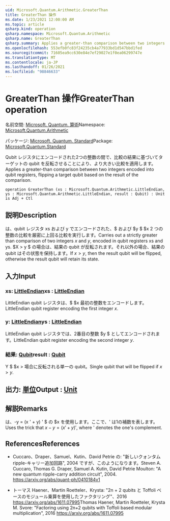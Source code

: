 ```yaml
---
uid: Microsoft.Quantum.Arithmetic.GreaterThan
title: GreaterThan 操作
ms.date: 1/23/2021 12:00:00 AM
ms.topic: article
qsharp.kind: operation
qsharp.namespace: Microsoft.Quantum.Arithmetic
qsharp.name: GreaterThan
qsharp.summary: Applies a greater-than comparison between two integers encoded into qubit registers, flipping a target qubit based on the result of the comparison.
ms.openlocfilehash: 553efb0fc83f24235cb4a77933bd1d547bbd1fed
ms.sourcegitcommit: 71605ea9cc630e84e7ef29027e1f0ea06299747e
ms.translationtype: MT
ms.contentlocale: ja-JP
ms.lasthandoff: 01/26/2021
ms.locfileid: "98846633"
---
```

# <a name="greaterthan-operation"></a><span data-ttu-id="aa1e8-102">GreaterThan 操作</span><span class="sxs-lookup"><span data-stu-id="aa1e8-102">GreaterThan operation</span></span>

<span data-ttu-id="aa1e8-103">名前空間: [Microsoft. Quantum. 算術](xref:Microsoft.Quantum.Arithmetic)</span><span class="sxs-lookup"><span data-stu-id="aa1e8-103">Namespace: [Microsoft.Quantum.Arithmetic](xref:Microsoft.Quantum.Arithmetic)</span></span>

<span data-ttu-id="aa1e8-104">パッケージ: [Microsoft. Quantum. Standard](https://nuget.org/packages/Microsoft.Quantum.Standard)</span><span class="sxs-lookup"><span data-stu-id="aa1e8-104">Package: [Microsoft.Quantum.Standard](https://nuget.org/packages/Microsoft.Quantum.Standard)</span></span>


<span data-ttu-id="aa1e8-105">Qubit レジスタにエンコードされた2つの整数の間で、比較の結果に基づいてターゲットの qubit を反転させることにより、より大きい比較を適用します。</span><span class="sxs-lookup"><span data-stu-id="aa1e8-105">Applies a greater-than comparison between two integers encoded into qubit registers, flipping a target qubit based on the result of the comparison.</span></span>

```qsharp
operation GreaterThan (xs : Microsoft.Quantum.Arithmetic.LittleEndian, ys : Microsoft.Quantum.Arithmetic.LittleEndian, result : Qubit) : Unit is Adj + Ctl
```


## <a name="description"></a><span data-ttu-id="aa1e8-106">説明</span><span class="sxs-lookup"><span data-stu-id="aa1e8-106">Description</span></span>

<span data-ttu-id="aa1e8-107">は、qubit レジスタ xs および y でエンコードされた、$ および $y $ $x 2 つの整数の比較を厳密に上回る比較を実行します。</span><span class="sxs-lookup"><span data-stu-id="aa1e8-107">Carries out a strictly greater than comparison of two integers $x$ and $y$, encoded in qubit registers xs and ys.</span></span> <span data-ttu-id="aa1e8-108">$X > y $ の場合は、結果の qubit が反転されます。それ以外の場合、結果の qubit はその状態を保持します。</span><span class="sxs-lookup"><span data-stu-id="aa1e8-108">If $x > y$, then the result qubit will be flipped, otherwise the result qubit will retain its state.</span></span>

## <a name="input"></a><span data-ttu-id="aa1e8-109">入力</span><span class="sxs-lookup"><span data-stu-id="aa1e8-109">Input</span></span>

### <a name="xs--littleendian"></a><span data-ttu-id="aa1e8-110">xs: [LittleEndian](xref:Microsoft.Quantum.Arithmetic.LittleEndian)</span><span class="sxs-lookup"><span data-stu-id="aa1e8-110">xs : [LittleEndian](xref:Microsoft.Quantum.Arithmetic.LittleEndian)</span></span>

<span data-ttu-id="aa1e8-111">LittleEndian qubit レジスタは、$ $x 最初の整数をエンコードします。</span><span class="sxs-lookup"><span data-stu-id="aa1e8-111">LittleEndian qubit register encoding the first integer $x$.</span></span>


### <a name="ys--littleendian"></a><span data-ttu-id="aa1e8-112">y: [LittleEndian](xref:Microsoft.Quantum.Arithmetic.LittleEndian)</span><span class="sxs-lookup"><span data-stu-id="aa1e8-112">ys : [LittleEndian](xref:Microsoft.Quantum.Arithmetic.LittleEndian)</span></span>

<span data-ttu-id="aa1e8-113">LittleEndian qubit レジスタでは、2番目の整数 $y $ としてエンコードされます。</span><span class="sxs-lookup"><span data-stu-id="aa1e8-113">LittleEndian qubit register encoding the second integer $y$.</span></span>


### <a name="result--qubit"></a><span data-ttu-id="aa1e8-114">結果: [Qubit](xref:microsoft.quantum.lang-ref.qubit)</span><span class="sxs-lookup"><span data-stu-id="aa1e8-114">result : [Qubit](xref:microsoft.quantum.lang-ref.qubit)</span></span>

<span data-ttu-id="aa1e8-115">Y $ $x > 場合に反転される単一の qubit。</span><span class="sxs-lookup"><span data-stu-id="aa1e8-115">Single qubit that will be flipped if $x > y$.</span></span>



## <a name="output--unit"></a><span data-ttu-id="aa1e8-116">出力: [単位](xref:microsoft.quantum.lang-ref.unit)</span><span class="sxs-lookup"><span data-stu-id="aa1e8-116">Output : [Unit](xref:microsoft.quantum.lang-ref.unit)</span></span>



## <a name="remarks"></a><span data-ttu-id="aa1e8-117">解説</span><span class="sxs-lookup"><span data-stu-id="aa1e8-117">Remarks</span></span>

<span data-ttu-id="aa1e8-118">は、-y = (x ' + y) ' $ の $x を使用します。ここで、' は1の補数を表します。</span><span class="sxs-lookup"><span data-stu-id="aa1e8-118">Uses the trick that $x - y = (x'+y)'$, where ' denotes the one's complement.</span></span>

## <a name="references"></a><span data-ttu-id="aa1e8-119">References</span><span class="sxs-lookup"><span data-stu-id="aa1e8-119">References</span></span>

- <span data-ttu-id="aa1e8-120">Cuccaro、Draper、Samuel、Kutin、David Petrie の: "新しいクォンタム ripple-キャリー追加回路", 2004 ですが、このようになります。</span><span class="sxs-lookup"><span data-stu-id="aa1e8-120">Steven A. Cuccaro, Thomas G. Draper, Samuel A. Kutin, David Petrie Moulton: "A new quantum ripple-carry addition circuit", 2004.</span></span>
  https://arxiv.org/abs/quant-ph/0410184v1

- <span data-ttu-id="aa1e8-121">トーマス Haener、Martin Roetteler、Krysta: "2n + 2 qubits と Toffoli ベースのモジュール乗算を使用したファクタリング"、2016 https://arxiv.org/abs/1611.07995</span><span class="sxs-lookup"><span data-stu-id="aa1e8-121">Thomas Haener, Martin Roetteler, Krysta M. Svore: "Factoring using 2n+2 qubits with Toffoli based modular multiplication", 2016 https://arxiv.org/abs/1611.07995</span></span>
